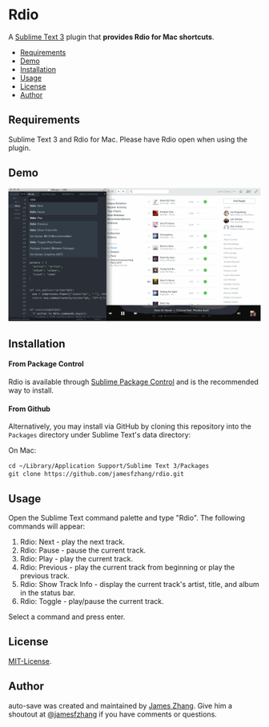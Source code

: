 Rdio
===============
A [Sublime Text 3](http://www.sublimetext.com/) plugin that **provides Rdio for Mac shortcuts**.

- [Requirements](#requirements)
- [Demo](#demo)
- [Installation](#installation)
- [Usage](#usage)
- [License](#license)
- [Author](#author)

Requirements
-------
Sublime Text 3 and Rdio for Mac. Please have Rdio open when using the plugin.

Demo
-------
![Image](https://github.com/jamesfzhang/rdio/blob/master/demo.gif?raw=true)

Installation
-------
#### From Package Control
Rdio is available through [Sublime Package Control](https://sublime.wbond.net/packages/rdio)
and is the recommended way to install.

#### From Github
Alternatively, you may install via GitHub by cloning this repository into the `Packages`
directory under Sublime Text's data directory:

On Mac:

```
cd ~/Library/Application Support/Sublime Text 3/Packages
git clone https://github.com/jamesfzhang/rdio.git
```

Usage
-------
Open the Sublime Text command palette and type "Rdio". The following commands will appear:

1. Rdio: Next - play the next track.
2. Rdio: Pause - pause the current track.
3. Rdio: Play - play the current track.
4. Rdio: Previous - play the current track from beginning or play the previous track.
5. Rdio: Show Track Info - display the current track's artist, title, and album in the status bar.
6. Rdio: Toggle - play/pause the current track.

Select a command and press enter.

License
-------
[MIT-License](https://raw.github.com/jamesfzhang/rdio/master/MIT-License).

Author
-------
auto-save was created and maintained by [James Zhang](http://jzhang.io).
Give him a shoutout at [@jamesfzhang](https://twitter.com/jamesfzhang)
if you have comments or questions.